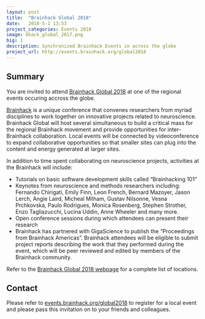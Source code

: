 ```yaml
---
layout: post
title:  "Brainhack Global 2018"
date:   2018-5-1 13:53
project_categories: Events 2018
image: bhack_global_2017.png
big: 1
description: Synchronized Brainhack Events in across the globe
project_url: http://events.brainhack.org/global2018
---
```

## Summary
You are invited to attend [Brainhack Global 2018](http://events.brainhack.org/global2018) at one of the regional events occuring accross the globe.

[Brainhack](http://events.brainhack.org) is a unique conference that convenes researchers from myriad disciplines to work together on innovative projects related to neuroscience. Brainhack Global will host several simultaneous to build a critical mass for the regional Brainhack movement and provide opportunities for inter-Brainhack collaboration. Local events will be connected by videoconference to expand collaborative opportunities so that smaller sites can plug into the content and energy generated at larger sites.

In addition to time spent collaborating on neuroscience projects, activities at the Brainhack will include:

- Tutorials on basic software development skills called “Brainhacking 101”
- Keynotes from neuroscience and methods researchers including: Fernando Chirigati, Emily Finn, Leon French, Bernard Mazoyer, Jason Lerch, Angie Laird, Micheal Milham, Gustav Nilsonne, Vesna Prchkovska, Paulo Rodrigues, Monica Rosenberg, Stephen Strother, Enzo Tagliazucchi, Lucina Uddin, Anne Wheeler and many more.
- Open conference sessions during which attendees can present their research
- Brainhack has partnered with GigaScience to publish the “Proceedings from Brainhack Americas”. Brainhack attendees will be eligible to submit project reports describing the work that they performed during the event, which will be peer reviewed and edited by members of the Brainhack community.

Refer to the [Brainhack Global 2018 webpage](http://events.brainhack.org/global2018) for a complete list of locations.


## Contact
Please refer to [events.brainhack.org/global2018](events.brainhack.org/global2018) to register for a local event and please pass this invitation on to your friends and colleagues.
